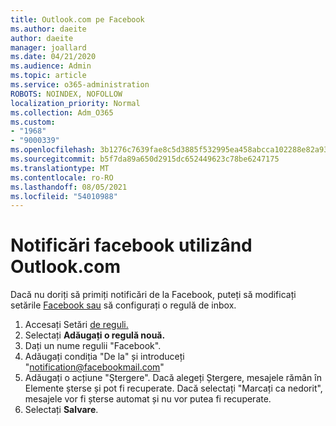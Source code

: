 ```yaml
---
title: Outlook.com pe Facebook
ms.author: daeite
author: daeite
manager: joallard
ms.date: 04/21/2020
ms.audience: Admin
ms.topic: article
ms.service: o365-administration
ROBOTS: NOINDEX, NOFOLLOW
localization_priority: Normal
ms.collection: Adm_O365
ms.custom:
- "1968"
- "9000339"
ms.openlocfilehash: 3b1276c7639fae8c5d3885f532995ea458abcca102288e82a9324a2f5d4bcfee
ms.sourcegitcommit: b5f7da89a650d2915dc652449623c78be6247175
ms.translationtype: MT
ms.contentlocale: ro-RO
ms.lasthandoff: 08/05/2021
ms.locfileid: "54010988"
---
```

# <a name="facebook-notifications-using-outlookcom"></a>Notificări facebook utilizând Outlook.com

Dacă nu doriți să primiți notificări de la Facebook, puteți să modificați setările [Facebook sau](https://aka.ms/facebook-notifications-settings) să configurați o regulă de inbox.

1. Accesați Setări [de reguli.](https://outlook.live.com/mail/options/mail/rules/inboxRules)
1. Selectați **Adăugați o regulă nouă.**
1. Dați un nume regulii "Facebook".
1. Adăugați condiția "De la" și introduceți "notification@facebookmail.com"
1. Adăugați o acțiune "Ștergere". Dacă alegeți Ștergere, mesajele rămân în Elemente șterse și pot fi recuperate. Dacă selectați "Marcați ca nedorit", mesajele vor fi șterse automat și nu vor putea fi recuperate.
1. Selectați **Salvare**.
